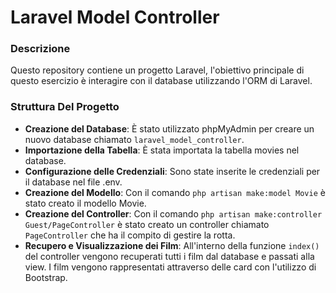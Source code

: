 # Laravel Model Controller

### Descrizione

Questo repository contiene un progetto Laravel, l'obiettivo principale di questo esercizio è interagire con il database utilizzando l'ORM di Laravel.

### Struttura Del Progetto

-   **Creazione del Database**: È stato utilizzato phpMyAdmin per creare un nuovo database chiamato `laravel_model_controller`.
-   **Importazione della Tabella**: È stata importata la tabella movies nel database.
-   **Configurazione delle Credenziali**: Sono state inserite le credenziali per il database nel file .env.
-   **Creazione del Modello**: Con il comando `php artisan make:model Movie` è stato creato il modello Movie.
-   **Creazione del Controller**: Con il comando `php artisan make:controller Guest/PageController` è stato creato un controller chiamato `PageController` che ha il compito di gestire la rotta.
-   **Recupero e Visualizzazione dei Film**: All'interno della funzione `index()` del controller vengono recuperati tutti i film dal database e passati alla view. I film vengono rappresentati attraverso delle card con l'utilizzo di Bootstrap.
